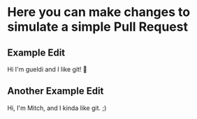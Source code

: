 # Here you can make changes to simulate a simple Pull Request

## Example Edit
Hi I'm gueldi and I like git! 🥰

## Another Example Edit
Hi, I'm Mitch, and I kinda like git.  ;)


